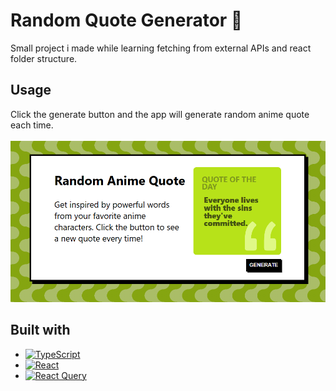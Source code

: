 # Random Quote Generator :speech_balloon:
Small project i made while learning fetching from external APIs and react folder structure.

## Usage 
Click the generate button and the app will generate random anime quote each time.<br>
<br>
![Main page screenshot](page-screenshot.png)

## Built with
* [![TypeScript](https://img.shields.io/badge/TypeScript-3178C6?logo=typescript&logoColor=fff)](#)
* [![React](https://img.shields.io/badge/React-%2320232a.svg?logo=react&logoColor=%2361DAFB)](#)
* [![React Query](https://img.shields.io/badge/React%20Query-FF4154?logo=reactquery&logoColor=fff)](#)
